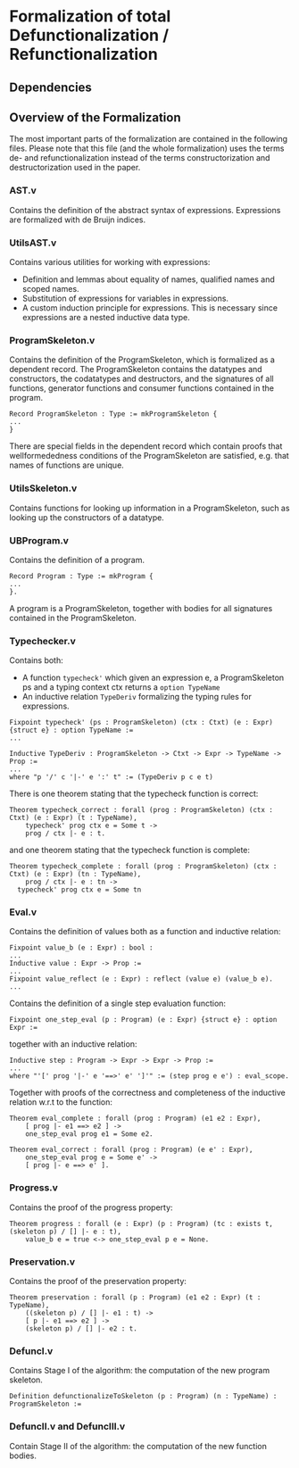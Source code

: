 # Formalization of total Defunctionalization / Refunctionalization

## Dependencies


## Overview of the Formalization

The most important parts of the formalization are contained in the following files.
Please note that this file (and the whole formalization) uses the terms de- and
refunctionalization instead of the terms constructorization and
destructorization used in the paper.

### AST.v

Contains the definition of the abstract syntax of expressions.
Expressions are formalized with de Bruijn indices.

### UtilsAST.v

Contains various utilities for working with expressions:

- Definition and lemmas about equality of names, qualified names and scoped names.
- Substitution of expressions for variables in expressions.
- A custom induction principle for expressions. This is necessary since expressions are a nested inductive data type.

### ProgramSkeleton.v

Contains the definition of the ProgramSkeleton, which is formalized as a dependent record.
The ProgramSkeleton contains the datatypes and constructors, the codatatypes and destructors, and the signatures of all
functions, generator functions and consumer functions contained in the program.

```
Record ProgramSkeleton : Type := mkProgramSkeleton {
...
}
```

There are special fields in the dependent record which contain proofs that wellformededness conditions of the ProgramSkeleton are
satisfied, e.g. that names of functions are unique.

### UtilsSkeleton.v

Contains functions for looking up information in a ProgramSkeleton, such as looking up the constructors of a datatype.

### UBProgram.v

Contains the definition of a program.

```
Record Program : Type := mkProgram {
...
}.
```

A program is a ProgramSkeleton, together with bodies for all signatures contained in the ProgramSkeleton.

### Typechecker.v

Contains both:

- A function `typecheck'` which given an expression e, a ProgramSkeleton ps and a typing context ctx returns a `option TypeName`
- An inductive relation `TypeDeriv` formalizing the typing rules for expressions.

```
Fixpoint typecheck' (ps : ProgramSkeleton) (ctx : Ctxt) (e : Expr) {struct e} : option TypeName :=
...

Inductive TypeDeriv : ProgramSkeleton -> Ctxt -> Expr -> TypeName -> Prop :=
...
where "p '/' c '|-' e ':' t" := (TypeDeriv p c e t)
```

There is one theorem stating that the typecheck function is correct:

```
Theorem typecheck_correct : forall (prog : ProgramSkeleton) (ctx : Ctxt) (e : Expr) (t : TypeName),
    typecheck' prog ctx e = Some t ->
    prog / ctx |- e : t.
```

and one theorem stating that the typecheck function is complete:

```
Theorem typecheck_complete : forall (prog : ProgramSkeleton) (ctx : Ctxt) (e : Expr) (tn : TypeName),
    prog / ctx |- e : tn ->
  typecheck' prog ctx e = Some tn
```

### Eval.v

Contains the definition of values both as a function and inductive relation:

```
Fixpoint value_b (e : Expr) : bool :
...
Inductive value : Expr -> Prop :=
...
Fixpoint value_reflect (e : Expr) : reflect (value e) (value_b e).
...
```

Contains the definition of a single step evaluation function:

```
Fixpoint one_step_eval (p : Program) (e : Expr) {struct e} : option Expr :=
```

together with an inductive relation:

```
Inductive step : Program -> Expr -> Expr -> Prop :=
...
where "'[' prog '|-' e '==>' e' ']'" := (step prog e e') : eval_scope.
```

Together with proofs of the correctness and completeness of the inductive relation w.r.t to the
function:

```
Theorem eval_complete : forall (prog : Program) (e1 e2 : Expr),
    [ prog |- e1 ==> e2 ] ->
    one_step_eval prog e1 = Some e2.
	
Theorem eval_correct : forall (prog : Program) (e e' : Expr),
    one_step_eval prog e = Some e' ->
    [ prog |- e ==> e' ].
```

### Progress.v

Contains the proof of the progress property:

```
Theorem progress : forall (e : Expr) (p : Program) (tc : exists t, (skeleton p) / [] |- e : t),
    value_b e = true <-> one_step_eval p e = None.
```

### Preservation.v

Contains the proof of the preservation property:

```
Theorem preservation : forall (p : Program) (e1 e2 : Expr) (t : TypeName),
    ((skeleton p) / [] |- e1 : t) ->
    [ p |- e1 ==> e2 ] ->
    (skeleton p) / [] |- e2 : t.
```

### DefuncI.v

Contains Stage I of the algorithm: the computation of the new program skeleton.

```
Definition defunctionalizeToSkeleton (p : Program) (n : TypeName) : ProgramSkeleton :=
```

### DefuncII.v and DefuncIII.v

Contain Stage II of the algorithm: the computation of the new function bodies.
